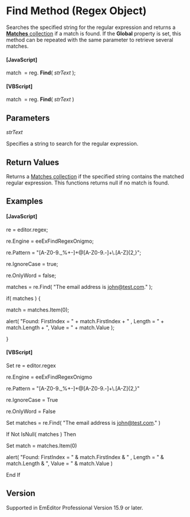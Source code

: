 # Find Method (Regex Object)

Searches the specified string for the regular expression and returns a [**Matches** collection](../matches/index) if a match is found. If the **Global** property is set, this method can be repeated with the same parameter to retrieve several matches.

#### \[JavaScript\]

match  = reg. **Find**( _strText_ );

#### \[VBScript\]

match  = reg. **Find**( _strText_ )

## Parameters

_strText_

Specifies a string to search for the regular expression.

## Return Values

Returns a [Matches collection](../matches/index) if the specified string contains the matched regular expression. This functions returns null if no match is found.

## Examples

#### \[JavaScript\]

re = editor.regex;

re.Engine = eeExFindRegexOnigmo;

re.Pattern = "\[A-Z0-9.\_%+-\]+@\[A-Z0-9.-\]+\\\.\[A-Z\]{2,}";

re.IgnoreCase = true;

re.OnlyWord = false;

matches = re.Find( "The email address is john@test.com." );

if( matches ) {

match = matches.Item(0);

alert( "Found: FirstIndex = " + match.FirstIndex + " , Length = " + match.Length + ", Value = " + match.Value );

}

#### \[VBScript\]

Set re = editor.regex

re.Engine = eeExFindRegexOnigmo

re.Pattern = "\[A-Z0-9.\_%+-\]+@\[A-Z0-9.-\]+\\.\[A-Z\]{2,}"

re.IgnoreCase = True

re.OnlyWord = False

Set matches = re.Find( "The email address is john@test.com." )

If Not IsNull( matches ) Then

Set match = matches.Item(0)

alert( "Found: FirstIndex = " & match.FirstIndex & " , Length = " & match.Length & ", Value = " & match.Value )

End If

## Version

Supported in EmEditor Professional Version 15.9 or later.
